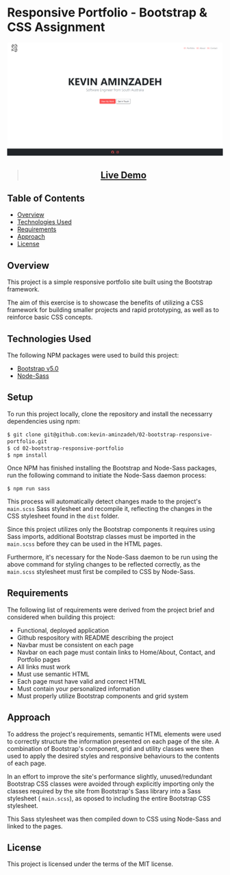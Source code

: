 # Responsive Portfolio - Bootstrap & CSS Assignment

![Responsive Porfolio Screenshot](dist/assets/img/screenshot.png)

> <h2 align="center"><a  href="https://kevin-aminzadeh.github.io/02-bootstrap-responsive-portfolio/">Live Demo</a></h2>

## Table of Contents

- [Overview](#overview)
- [Technologies Used](#technologies-used)
- [Requirements](#requirements)
- [Approach](#approach)
- [License](#license)

## Overview

This project is a simple responsive portfolio site built using the Bootstrap framework.

The aim of this exercise is to showcase the benefits of utilizing a CSS framework for building smaller projects and rapid prototyping, as well as to reinforce basic CSS concepts.

## Technologies Used

The following NPM packages were used to build this project:

- [Bootstrap v5.0](https://getbootstrap.com/docs/5.0/getting-started/introduction/)
- [Node-Sass](https://www.npmjs.com/package/node-sass)

## Setup

To run this project locally, clone the repository and install the necessarry dependencies using npm:

```
$ git clone git@github.com:kevin-aminzadeh/02-bootstrap-responsive-portfolio.git
$ cd 02-bootstrap-responsive-portfolio
$ npm install
```

Once NPM has finished installing the Bootstrap and Node-Sass packages, run the following command to initiate the Node-Sass daemon process:

```
$ npm run sass
```

This process will automatically detect changes made to the project's `main.scss` Sass stylesheet and recompile it, reflecting the changes in the CSS stylesheet found in the `dist` folder.

Since this project utilizes only the Bootstrap components it requires using Sass imports, additional Bootstrap classes must be imported in the `main.scss` before they can be used in the HTML pages.

Furthermore, it's necessary for the Node-Sass daemon to be run using the above command for styling changes to be reflected correctly, as the `main.scss` stylesheet must first be compiled to CSS by Node-Sass.

## Requirements

The following list of requirements were derived from the project brief and considered when building this project:

- Functional, deployed application
- Github respository with README describing the project
- Navbar must be consistent on each page
- Navbar on each page must contain links to Home/About, Contact, and Portfolio pages
- All links must work
- Must use semantic HTML
- Each page must have valid and correct HTML
- Must contain your personalized information
- Must properly utilize Bootstrap components and grid system

## Approach

To address the project's requirements, semantic HTML elements were used to correctly structure the information presented on each page of the site. A combination of Bootstrap's component, grid and utility classes were then used to apply the desired styles and responsive behaviours to the contents of each page.

In an effort to improve the site's performance slightly, unused/redundant Bootstrap CSS classes were avoided through explicitly importing only the classes required by the site from Bootstrap's Sass library into a Sass stylesheet ( `main.scss`), as oposed to including the entire Bootstrap CSS stylesheet.

This Sass stylesheet was then compiled down to CSS using Node-Sass and linked to the pages.

## License

This project is licensed under the terms of the MIT license.
